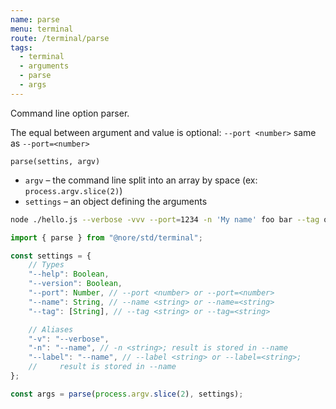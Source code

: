```yaml
---
name: parse
menu: terminal
route: /terminal/parse
tags:
  - terminal
  - arguments
  - parse
  - args
---
```


Command line option parser.

The equal between argument and value is optional: `--port <number>` same as `--port=<number>`

`parse(settins, argv)`

- `argv` – the command line split into an array by space (ex: `process.argv.slice(2)`)
- `settings` – an object defining the arguments

```sh
node ./hello.js --verbose -vvv --port=1234 -n 'My name' foo bar --tag qux --tag=qix -- --foobar
```

```js
import { parse } from "@nore/std/terminal";

const settings = {
	// Types
	"--help": Boolean,
	"--version": Boolean,
	"--port": Number, // --port <number> or --port=<number>
	"--name": String, // --name <string> or --name=<string>
	"--tag": [String], // --tag <string> or --tag=<string>

	// Aliases
	"-v": "--verbose",
	"-n": "--name", // -n <string>; result is stored in --name
	"--label": "--name", // --label <string> or --label=<string>;
	//     result is stored in --name
};

const args = parse(process.argv.slice(2), settings);
```
